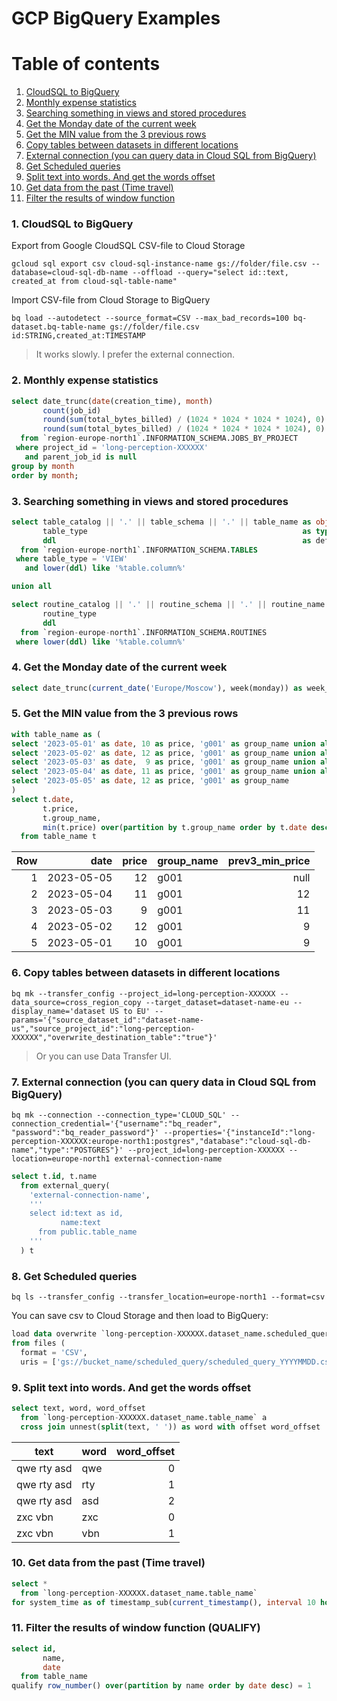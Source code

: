 # GCP BigQuery Examples

# Table of contents
1. [CloudSQL to BigQuery](#header_01)
2. [Monthly expense statistics](#header_02)
3. [Searching something in views and stored procedures](#header_03)
4. [Get the Monday date of the current week](#header_04)
5. [Get the MIN value from the 3 previous rows](#header_05)
6. [Copy tables between datasets in different locations](#header_06)
7. [External connection (you can query data in Cloud SQL from BigQuery)](#header_07)
8. [Get Scheduled queries](#header_08)
9. [Split text into words. And get the words offset](#header_09)
10. [Get data from the past (Time travel)](#header_10)
11. [Filter the results of window function](#header_11)


### 1. CloudSQL to BigQuery <a name="header_01"/>
Export from Google CloudSQL CSV-file to Cloud Storage
```
gcloud sql export csv cloud-sql-instance-name gs://folder/file.csv --database=cloud-sql-db-name --offload --query="select id::text, created_at from cloud-sql-table-name"
```

Import CSV-file from Cloud Storage to BigQuery
```
bq load --autodetect --source_format=CSV --max_bad_records=100 bq-dataset.bq-table-name gs://folder/file.csv id:STRING,created_at:TIMESTAMP
```

> It works slowly. I prefer the external connection.

### 2. Monthly expense statistics <a name="header_02"/>
```sql
select date_trunc(date(creation_time), month)                                as month,
       count(job_id)                                                         as jobs,
       round(sum(total_bytes_billed) / (1024 * 1024 * 1024 * 1024), 0)       as billed_TB,
       round(sum(total_bytes_billed) / (1024 * 1024 * 1024 * 1024), 0) * 7.5 as sum_dollars
  from `region-europe-north1`.INFORMATION_SCHEMA.JOBS_BY_PROJECT 
 where project_id = 'long-perception-XXXXXX'
   and parent_job_id is null
group by month
order by month;
```

### 3. Searching something in views and stored procedures <a name="header_03"/>
```sql
select table_catalog || '.' || table_schema || '.' || table_name as object, 
       table_type                                                as type, 
       ddl                                                       as definition
  from `region-europe-north1`.INFORMATION_SCHEMA.TABLES
 where table_type = 'VIEW'
   and lower(ddl) like '%table.column%'

union all

select routine_catalog || '.' || routine_schema || '.' || routine_name as object, 
       routine_type                                                    as type, 
       ddl                                                             as definition, 
  from `region-europe-north1`.INFORMATION_SCHEMA.ROUTINES
 where lower(ddl) like '%table.column%'
```

### 4. Get the Monday date of the current week <a name="header_04"/>
```sql
select date_trunc(current_date('Europe/Moscow'), week(monday)) as week_monday
```

### 5. Get the MIN value from the 3 previous rows <a name="header_05"/>
```sql
with table_name as (
select '2023-05-01' as date, 10 as price, 'g001' as group_name union all
select '2023-05-02' as date, 12 as price, 'g001' as group_name union all
select '2023-05-03' as date,  9 as price, 'g001' as group_name union all
select '2023-05-04' as date, 11 as price, 'g001' as group_name union all
select '2023-05-05' as date, 12 as price, 'g001' as group_name
)
select t.date,
       t.price,
       t.group_name,
       min(t.price) over(partition by t.group_name order by t.date desc rows between 3 preceding and 1 preceding) as prev3_min_price,
  from table_name t
```

| Row | date | price | group_name | prev3_min_price |
| ---: | ---: | ---: | --- | ---: |
| 1 | 2023-05-05 | 12 | g001 | null |
| 2 | 2023-05-04 | 11 | g001 | 12 |
| 3 | 2023-05-03 | 9 | g001 | 11 |
| 4 | 2023-05-02 | 12 | g001 | 9 |
| 5 | 2023-05-01 | 10 | g001 | 9 |

### 6. Copy tables between datasets in different locations <a name="header_06"/>
```
bq mk --transfer_config --project_id=long-perception-XXXXXX --data_source=cross_region_copy --target_dataset=dataset-name-eu --display_name='dataset US to EU' --params='{"source_dataset_id":"dataset-name-us","source_project_id":"long-perception-XXXXXX","overwrite_destination_table":"true"}'
```
> Or you can use Data Transfer UI.

### 7. External connection (you can query data in Cloud SQL from BigQuery) <a name="header_07"/>
```
bq mk --connection --connection_type='CLOUD_SQL' --connection_credential='{"username":"bq_reader", "password":"bq_reader_password"}' --properties='{"instanceId":"long-perception-XXXXXX:europe-north1:postgres","database":"cloud-sql-db-name","type":"POSTGRES"}' --project_id=long-perception-XXXXXX --location=europe-north1 external-connection-name
```

```sql
select t.id, t.name
  from external_query(
    'external-connection-name',
    '''
    select id:text as id,
           name:text
      from public.table_name
    '''
  ) t
```

### 8. Get Scheduled queries <a name="header_08"/>
```
bq ls --transfer_config --transfer_location=europe-north1 --format=csv
```
You can save csv to Cloud Storage and then load to BigQuery:
```sql
load data overwrite `long-perception-XXXXXX.dataset_name.scheduled_query_YYYYMMDD`
from files (
  format = 'CSV',
  uris = ['gs://bucket_name/scheduled_query/scheduled_query_YYYYMMDD.csv']);
```

### 9. Split text into words. And get the words offset <a name="header_09"/>
```sql
select text, word, word_offset
  from `long-perception-XXXXXX.dataset_name.table_name` a
  cross join unnest(split(text, ' ')) as word with offset word_offset
```

| text | word | word_offset |
| --- | --- | ---: |
| qwe rty asd | qwe | 0 |
| qwe rty asd | rty | 1 |
| qwe rty asd | asd | 2 |
| zxc vbn | zxc | 0 |
| zxc vbn | vbn | 1 |

### 10. Get data from the past (Time travel) <a name="header_10"/>
```sql
select *
  from `long-perception-XXXXXX.dataset_name.table_name`
for system_time as of timestamp_sub(current_timestamp(), interval 10 hour)
```

### 11. Filter the results of window function (QUALIFY) <a name="header_11"/>
```sql
select id,
       name,
       date
  from table_name
qualify row_number() over(partition by name order by date desc) = 1
```

